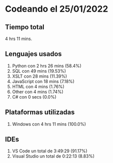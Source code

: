 # Codeando el 25/01/2022

## Tiempo total
4 hrs 11 mins.

## Lenguajes usados
1. Python con 2 hrs 26 mins (58.4%)
1. SQL con 49 mins (19.53%)
1. XSLT con 28 mins (11.39%)
1. JavaScript con 18 mins (7.18%)
1. HTML con 4 mins (1.76%)
1. Other con 4 mins (1.74%)
1. C# con 0 secs (0.0%)

## Plataformas utilizadas
1. Windows con 4 hrs 11 mins (100.0%)

## IDEs
1. VS Code un total de 3:49:29 (91.17%)
1. Visual Studio un total de 0:22:13 (8.83%)
